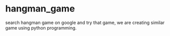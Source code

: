# hangman_game
search hangman game on google and try that game, we are creating similar game using python programming.
